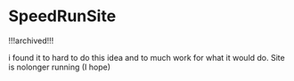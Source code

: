 # SpeedRunSite
!!!archived!!!

i found it to hard to do this idea and to much work for what it would do.
Site is nolonger running (I hope)
